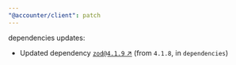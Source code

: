 ```yaml
---
"@accounter/client": patch
---
```

dependencies updates:
  - Updated dependency [`zod@4.1.9` ↗︎](https://www.npmjs.com/package/zod/v/4.1.9) (from `4.1.8`, in `dependencies`)
